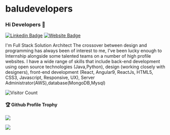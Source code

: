 # baludevelopers
### Hi Developers 👋

[![Linkedin Badge](https://img.shields.io/badge/-Balu-blue?style=flat-square&logo=Linkedin&logoColor=white&link=https://www.linkedin.com/feed/)](https://www.linkedin.com/feed/)
[![Website Badge](https://img.shields.io/badge/StackOverflow-Balu-yellow)](https://stackoverflow.com/)

I'm
Full Stack Solution Architect
The crossover between design and programming has always been of interest to me, I've been lucky enough to Internship alongside some talented teams on a number of high profile websites. I have a wide range of skills that include back-end development using open source technologies (Java,Python), design (working closely with designers), front-end development (React, Angular9, ReactJs, HTML5, CSS3, Javascript, Responsive, UX), Server Administrator(AWS),database(MongoDB,Mysql)

![Visitor Count](https://profile-counter.glitch.me/baludevelopers/count.svg)

<div>
  <h4>🏆 Github Profile Trophy</h4>
  <a href="https://github.com/ryo-ma/github-profile-trophy">
    <img src="https://github-profile-trophy.vercel.app/?username=baludevelopers&theme=dracula"/>
    
    
  </a>
</div>

![](https://activity-graph.herokuapp.com/graph?username=baludevelopers&theme=react-dark&area=true)
<!--
**baludevelopers/baludevelopers** is a ✨ _special_ ✨ repository because its `README.md` (this file) appears on your GitHub profile.

Here are some ideas to get you started:

- 🔭 I’m currently working on HCL TECHNOLOGY...
- 🌱 I’m currently learning ...
- 👯 I’m looking to collaborate on ...
- 🤔 I’m looking for help with ...
- 💬 Ask me about ...
- 📫 How to reach me: ...
- 😄 Pronouns: ...
- ⚡ Fun fact: .....

-->
